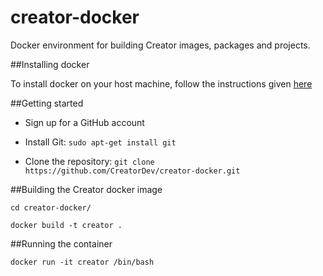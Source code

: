 # creator-docker
Docker environment for building Creator images, packages and projects.

##Installing docker

To install docker on your host machine, follow the instructions given [here](https://docs.docker.com/engine/installation)

##Getting started

 * Sign up for a GitHub account

 * Install Git:  ```` sudo apt-get install git ````

 * Clone the repository: ```` git clone https://github.com/CreatorDev/creator-docker.git ````

##Building the Creator docker image

    cd creator-docker/

    docker build -t creator .

##Running the container

    docker run -it creator /bin/bash
